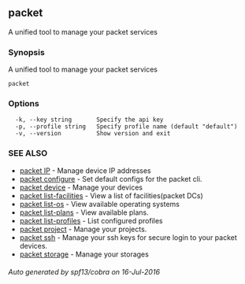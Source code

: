 ## packet

A unified tool to manage your packet services

### Synopsis


A unified tool to manage your packet services

```
packet
```

### Options

```
  -k, --key string       Specify the api key
  -p, --profile string   Specify profile name (default "default")
  -v, --version          Show version and exit
```

### SEE ALSO
* [packet IP](packet_IP.md)	 - Manage device IP addresses
* [packet configure](packet_configure.md)	 - Set default configs for the packet cli.
* [packet device](packet_device.md)	 - Manage your devices
* [packet list-facilities](packet_list-facilities.md)	 - View a list of facilities(packet DCs)
* [packet list-os](packet_list-os.md)	 - View available operating systems
* [packet list-plans](packet_list-plans.md)	 - View available plans.
* [packet list-profiles](packet_list-profiles.md)	 - List configured profiles
* [packet project](packet_project.md)	 - Manage your projects.
* [packet ssh](packet_ssh.md)	 - Manage your ssh keys for secure login to your packet devices.
* [packet storage](packet_storage.md)	 - Manage your storages

###### Auto generated by spf13/cobra on 16-Jul-2016
